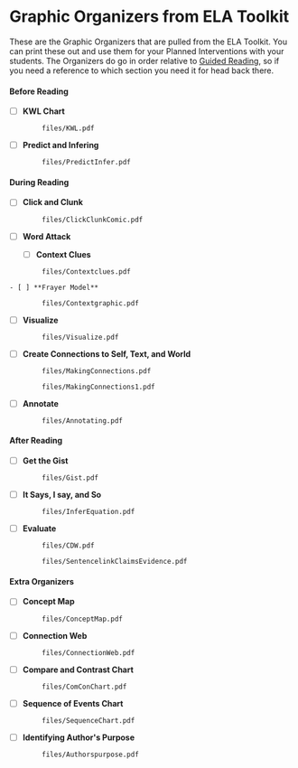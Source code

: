 # Graphic Organizers from ELA Toolkit

These are the Graphic Organizers that are pulled from the ELA Toolkit. You can print these out and use them for your Planned Interventions with your students. The Organizers do go in order relative to [Guided Reading](guidedreading.md), so if you need a reference to which section you need it for head back there.

<!-- tabs:start -->

#### **Before Reading**

- [ ] **KWL Chart**

```pdf
 		files/KWL.pdf
```

- [ ] **Predict and Infering**

```pdf
 		files/PredictInfer.pdf
```

#### **During Reading**

- [ ] **Click and Clunk**

```pdf
		files/ClickClunkComic.pdf
```

- [ ] **Word Attack**

	- [ ] **Context Clues**

```pdf
		files/Contextclues.pdf
```

	- [ ] **Frayer Model**

```pdf
		files/Contextgraphic.pdf
```

- [ ] **Visualize**

```pdf
		files/Visualize.pdf
```

- [ ] **Create Connections to Self, Text, and World**

```pdf
 		files/MakingConnections.pdf
```

```pdf
		files/MakingConnections1.pdf
```

- [ ] **Annotate**

```pdf
 		files/Annotating.pdf
```

#### **After Reading**

- [ ] **Get the Gist**

```pdf
		files/Gist.pdf
```
- [ ] **It Says, I say, and So**

```pdf
		files/InferEquation.pdf
```

- [ ] **Evaluate**

```pdf
		files/CDW.pdf
```

```pdf
		files/SentencelinkClaimsEvidence.pdf
```

#### **Extra Organizers**

- [ ] **Concept Map**

```pdf
		files/ConceptMap.pdf
```

- [ ] **Connection Web**

```pdf
		files/ConnectionWeb.pdf
```

- [ ] **Compare and Contrast Chart**

```pdf
		files/ComConChart.pdf
```

- [ ] **Sequence of Events Chart**

```pdf
		files/SequenceChart.pdf
```

- [ ] **Identifying Author's Purpose**

```pdf
		files/Authorspurpose.pdf
```

 <!-- tabs:end -->
